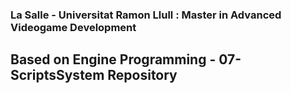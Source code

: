 ### La Salle - Universitat Ramon Llull : Master in Advanced Videogame Development
## Based on Engine Programming - 07-ScriptsSystem Repository
